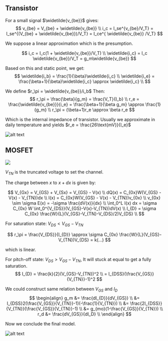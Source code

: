 ## Transistor

For a small signal $\widetilde{v_{be}}$ gives:
$$
v_{be} = V_{be} + \widetilde{v_{be}} \\
i_c = I_se^{v_{be}/V_T} = I_se^{(V_{be} + \widetilde{v_{be}})/V_T} = I_ce^{ \widetilde{v_{be}} /V_T}
$$

We suppose a linear approximation which is the presumption.

$$
i_c = I_c(1 + \widetilde{v_{be}}/V_T) \\
\widetilde{i_c} = I_c \widetilde{v_{be}}/V_T = g_m\widetilde{v_{be}}
$$

Based on this and static point, we get:
$$
\widetilde{i_b} = \frac{1}{\beta}\widetilde{i_c} \\
\widetilde{i_e} = \frac{\beta+1}{\beta}\widetilde{i_c} \approx \widetilde{i_c} \\
$$

We define $r_\pi = \widetilde{v_{be}}/i_b$ Then:
$$
r_\pi = \frac{\beta}{g_m} = \frac{V_T}{I_b} \\
r_e = \frac{\widetilde{v_{be}}}{i_e} = \frac{\beta+1}{\beta g_m} \approx \frac{1}{g_m} \\
r_\pi = (\beta+1)r_e \approx \beta r_e
$$

Which is the internal impedance of transistor. Usually we approximate in daily temperature and yields $r_e = \frac{26\text{mV}}{I_e}$

![alt text](/md/assets/transistor1.png)

## MOSFET

![](/md/assets/mosfet1.png)

$V_{TN}$ is the truncated voltage to set the channel.

The charge between $x$ to $x + dx$ is given by:

$$
V_{Gx} = V_{GS} + V_{Sx} = V_{GS} - V(x) \\
dQ(x) = C_{0x}W(V_{GS} - V(x) - V_{TN})dx \\
I(x) = C_{0x}W(V_{GS} - V(x) - V_{TN})v_{0x} \\
v_{0x} \sim \sigma E(x) = -\sigma \frac{dV(x)}{dx} \\
\int_0^L I(x) dx = \sigma C_{0x} W \int_0^{V_{DS}}(V_{GS}-V(x)-V_{TN})dV(x) \\
I_{D} = \sigma C_{0x} \frac{W}{L}(V_{GS}-V_{TN}-V_{DS}/2)V_{DS} \\
$$

For saturation state: $V_{DS} < V_{GS}-V_{TN}$

$$
r_\pi = \frac{V_{DS}}{I_{D}} \approx \sigma C_{0x} \frac{W}{L}(V_{GS}-V_{TN})V_{DS} = k(...)
$$

which is linear.

For pitch-off state: $V_{DS} > V_{GS}-V_{TN}$, It will stuck at equal to get a fully saturation.
$$
I_{D} = \frac{k}{2}(V_{GS}-V_{TN})^2 \\
= I_{DSS}(\frac{V_{GS}}{V_{TN}}-1)^2
$$

We could construct same relation between $V_{GS}$ and $I_D$
$$
\begin{align}
g_m &= \frac{dI_{D}}{dV_{GS}} \\
&= I_{DSS}2(\frac{V_{GS}}{V_{TN}}-1)(-\frac{1}{V_{TN}}) \\
&= \frac{2I_{DSS}}{V_{TN}}(\frac{V_{GS}}{V_{TN}}-1) \\
&= g_{mo}(1-\frac{V_{GS}}{V_{TN}}) \\
r_d &= \frac{dV_{GS}}{dI_D} \\
\end{align}
$$

Now we conclude the final model.

![alt text](/md/assets/mosfet2.png)







